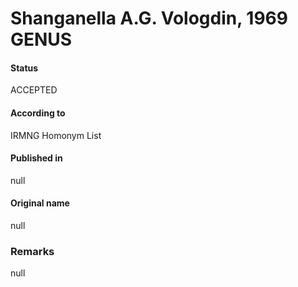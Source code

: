 Shanganella A.G. Vologdin, 1969 GENUS
=======

#### Status
ACCEPTED

#### According to
IRMNG Homonym List

#### Published in
null

#### Original name
null

### Remarks
null